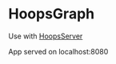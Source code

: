 # HoopsGraph

Use with [HoopsServer](https://github.com/senseiurata/hoopsserver)

App served on localhost:8080